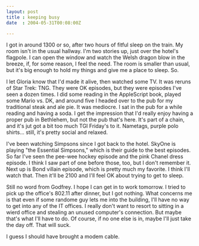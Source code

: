 ```yaml
---
layout: post
title : keeping busy
date  : 2004-05-31T00:08:00Z

---
```

I got in around 1300 or so, after two hours of fitful sleep on the train.  My room isn't in the usual hallway.  I'm two stories up, just over the hotel's flagpole.  I can open the window and watch the Welsh dragon blow in the breeze, if, for some reason, I feel the need.  The room is smaller than usual, but it's big enough to hold my things and give me a place to sleep.  So.

I let Gloria know that I'd made it alive, then watched some TV.  It was reruns of Star Trek: TNG.  They were OK episodes, but they were episodes I've seen a dozen times.  I did some reading in the AppleScript book, played some Mario vs. DK, and around five I headed over to the pub for my traditional steak and ale pie.  It was mediocre.  I sat in the pub for a while reading and having a soda.  I get the impression that I'd really enjoy having a proper pub in Bethlehem, but not the pub that's here.  It's part of a chain, and it's jut got a bit too much TGI Friday's to it.  Nametags, purple polo shirts... still, it's pretty social and relaxed.

I've been watching Simpsons since I got back to the hotel.  SkyOne is playing "the Essential Simpsons," which is their guide to the best episodes.  So far I've seen the pee-wee hockey episode and the pink Chanel dress episode.  I think I saw part of one before those, too, but I don't remember it.  Next up is Bond villain episode, which is pretty much my favorite.  I think I'll watch that.  Then it'll be 2100 and I'll feel OK about trying to get to sleep.

Still no word from Godfrey.  I hope I can get in to work tomorrow.  I tried to pick up the office's 802.11 after dinner, but I got nothing.  What concerns me is that even if some randome guy lets me into the building, I'll have no way to get into any of the IT offices.  I really don't want to resort to sitting in a wierd office and stealing an unused computer's connection.  But maybe that's what I'll have to do.  Of course, if no one else is in, maybe I'll just take the day off.  That will suck.

I guess I should have brought a modem cable.

